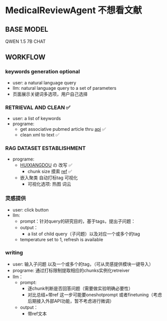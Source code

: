 # MedicalReviewAgent 不想看文献

## BASE MODEL
QWEN 1.5 7B CHAT

## WORKFLOW 
### keywords generation optional
- user: a natural language query
- llm: natural language query to a set of parameters
- 页面展示关键词多选项，用户自己选择
### RETRIEVAL AND CLEAN ✅
- user: a list of keywords
- programe:
    - get associative pubmed article thru [api](https://eutils.ncbi.nlm.nih.gov/entrez/eutils/efetch.fcgi?db=pmc&id=PMCID) ✅ 
    - clean xml to text ✅
### RAG DATASET ESTABLISHMENT
- programe:
    - [HUIXIANGDOU](https://github.com/InternLM/HuixiangDou) の 改写 ✅
        - chunk size 摸索 [ref](https://www.llamaindex.ai/blog/evaluating-the-ideal-chunk-size-for-a-rag-system-using-llamaindex-6207e5d3fec5)  ✅
    - 嵌入聚类 自动打标tag 可视化
        - 可视化选项: 热图 词云
### 灵感提供
- user: click button
- llm:
    - prompt：针对query的研究目的，基于tags，提出子问题：
    - output：
        - a list of child query（子问题）以及对应一个或多个的tag
    - temperature set to 1, refresh is available
### writing
- user: 输入子问题 以及一个或多个的tag，（可从灵感提供模块一键导入）
- programe: 通过打标限制提取相应的chunks实例化retreiver
- llm：
    - prompt:
        - 逐chunk判断是否回答问题（需要做实验明确必要性）
        - 对比总结+带ref 这一步可能要oneshotprompt 或者finetuning（考虑后期接入外部API功能，暂不考虑进行微调）
    - output：
        - 带ref文本
